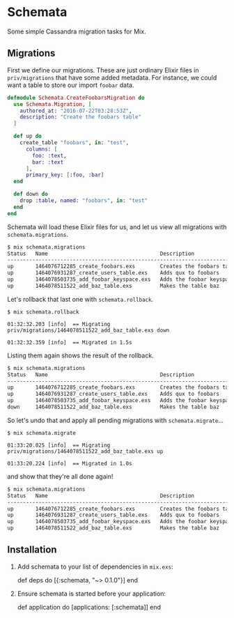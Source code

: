 # Schemata

Some simple Cassandra migration tasks for Mix.

## Migrations
First we define our migrations. These are just ordinary Elixir files in `priv/migrations` that have some added metadata. For instance, we could want a table to store our import `foobar` data.

```elixir
defmodule Schemata.CreateFoobarsMigration do
  use Schemata.Migration, [
    authored_at: "2016-07-22T03:28:53Z",
    description: "Create the foobars table"
  ]

  def up do
    create_table "foobars", in: "test",
      columns: [
        foo: :text,
        bar: :text
      ],
      primary_key: [:foo, :bar]
  end

  def down do
    drop :table, named: "foobars", in: "test"
  end
end
```

Schemata will load these Elixir files for us, and let us view all migrations
with `schemata.migrations`.

```bash
$ mix schemata.migrations
Status   Name                                    Description
---------------------------------------------------------------------------------
up       1464076712285_create_foobars.exs        Creates the foobars table
up       1464076931287_create_users_table.exs    Adds qux to foobars
up       1464078503735_add_foobar_keyspace.exs   Adds the foobar keyspace
up       1464078511522_add_baz_table.exs         Makes the table baz
```

Let's rollback that last one with `schemata.rollback`.

```
$ mix schemata.rollback

01:32:32.203 [info]  == Migrating priv/migrations/1464078511522_add_baz_table.exs down

01:32:32.359 [info]  == Migrated in 1.5s
```

Listing them again shows the result of the rollback.

```bash
$ mix schemata.migrations
Status   Name                                    Description
---------------------------------------------------------------------------------
up       1464076712285_create_foobars.exs        Creates the foobars table
up       1464076931287_create_users_table.exs    Adds qux to foobars
up       1464078503735_add_foobar_keyspace.exs   Adds the foobar keyspace
down     1464078511522_add_baz_table.exs         Makes the table baz
```

So let's undo that and apply all pending migrations with `schemata.migrate`...

```
$ mix schemata.migrate

01:33:20.025 [info]  == Migrating priv/migrations/1464078511522_add_baz_table.exs up

01:33:20.224 [info]  == Migrated in 1.0s
```

and show that they're all done again!

```bash
$ mix schemata.migrations
Status   Name                                    Description
---------------------------------------------------------------------------------
up       1464076712285_create_foobars.exs        Creates the foobars table
up       1464076931287_create_users_table.exs    Adds qux to foobars
up       1464078503735_add_foobar_keyspace.exs   Adds the foobar keyspace
up       1464078511522_add_baz_table.exs         Makes the table baz
```

## Installation

  1. Add schemata to your list of dependencies in `mix.exs`:

        def deps do
          [{:schemata, "~> 0.1.0"}]
        end

  2. Ensure schemata is started before your application:

        def application do
          [applications: [:schemata]]
        end
